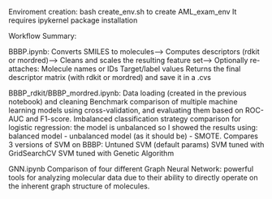 Enviroment creation:
bash create_env.sh to create AML_exam_env
It requires ipykernel package installation


Workflow Summary:

BBBP.ipynb:
Converts SMILES to molecules-->
Computes descriptors (rdkit or mordred)-->
Cleans and scales the resulting feature set-->
Optionally re-attaches:
Molecule names or IDs
Target/label values
Returns the final descriptor matrix (with rdkit or mordred) and save it in a .cvs

BBBP_rdkit/BBBP_mordred.ipynb:
Data loading (created in the previous notebook) and cleaning
Benchmark comparison of multiple machine learning models using cross-validation, and evaluating them based on ROC-AUC and F1-score.
Imbalanced classification strategy comparison for logistic regression: the model is unbalanced so I showed the results using: balanced model - unbalanced model (as it should be) - SMOTE.
Compares 3 versions of SVM on BBBP:
Untuned SVM (default params)
SVM tuned with GridSearchCV
SVM tuned with Genetic Algorithm

GNN.ipynb
Comparison of four different Graph Neural Network:  powerful tools for analyzing molecular data due to their ability to directly operate on the inherent graph structure of molecules.
